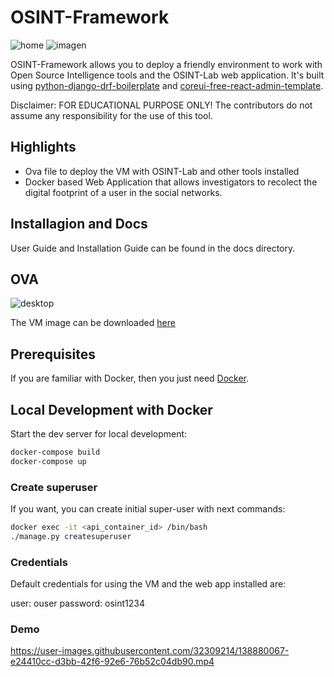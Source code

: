 # OSINT-Framework
![home](https://user-images.githubusercontent.com/32309214/138879516-96f8a6eb-6f3b-417a-ac29-718e51185876.PNG)
![imagen](https://user-images.githubusercontent.com/32309214/138880236-c2e076a6-92c0-4ab7-9d48-8bf3e0f677a9.png)

OSINT-Framework allows you to deploy a friendly environment to work with Open Source Intelligence tools and the OSINT-Lab web application. It's built using [python-django-drf-boilerplate](https://github.com/Vivify-Ideas/python-django-drf-boilerplate) and [coreui-free-react-admin-template](https://github.com/coreui/coreui-free-react-admin-template).

Disclaimer: FOR EDUCATIONAL PURPOSE ONLY! The contributors do not assume any responsibility for the use of this tool.
## Highlights

- Ova file to deploy the VM with OSINT-Lab and other tools installed
- Docker based Web Application that allows investigators to recolect the digital footprint of a user in the social networks.

## Installagion and Docs

User Guide and Installation Guide can be found in the docs directory.

## OVA
![desktop](https://user-images.githubusercontent.com/32309214/138879474-de3fcff8-6094-45ad-bc31-55b9345c769a.png)

The VM image can be downloaded [here](https://drive.google.com/file/d/1mVOSBu7ezqw3MCCpb4zzhl-0zCF96uBl/view?usp=sharing)

## Prerequisites

If you are familiar with Docker, then you just need [Docker](https://docs.docker.com/docker-for-mac/install/).

## Local Development with Docker

Start the dev server for local development:

```bash
docker-compose build
docker-compose up
```

### Create superuser

If you want, you can create initial super-user with next commands:

```bash
docker exec -it <api_container_id> /bin/bash
./manage.py createsuperuser
```
### Credentials

Default credentials for using the VM and the web app installed are:

user: ouser
password: osint1234

### Demo

https://user-images.githubusercontent.com/32309214/138880067-e24410cc-d3bb-42f6-92e6-76b52c04db90.mp4

